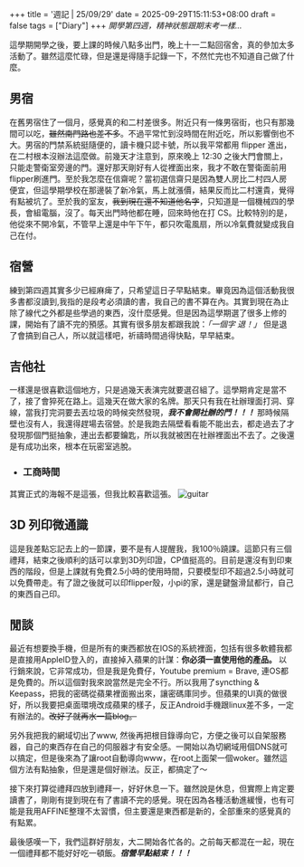 +++
title = '週記 | 25/09/29'
date = 2025-09-29T15:11:53+08:00
draft = false
tags = ["Diary"]
+++
*開學第四週，精神狀態跟期末考一樣...*
<!--more-->

這學期開學之後，要上課的時候八點多出門，晚上十一二點回宿舍，真的參加太多活動了。雖然這麼忙碌，但是還是得隨手記錄一下，不然忙完也不知道自己做了什麼。

## 男宿  
在舊男宿住了一個月，感覺真的和二村差很多。附近只有一條男宿街，也只有那幾間可以吃，~~雖然南門路也差不多~~。不過平常忙到沒時間在附近吃，所以影響倒也不大。男宿的門禁系統挺隨便的，讀卡機只認卡號，所以我平常都用 flipper 進出，在二村根本沒辦法這麼做。前幾天才注意到，原來晚上 12:30 之後大門會關上，只能走警衛室旁邊的門。還好那天剛好有人從裡面出來，我才不敢在警衛面前用 flipper刷進門。至於我怎麼在信齋呢？當初選信齋只是因為雙人房比二村四人房便宜，但這學期學校在那邊裝了新冷氣，馬上就漲價，結果反而比二村還貴，覺得有點被坑了。至於我的室友，~~我到現在還不知道他名字~~，只知道是一個機械四的學長，會組電腦，沒了。每天出門時他都在睡，回來時他在打 CS。比較特別的是，他從來不開冷氣，不管早上還是中午下午，都只吹電風扇，所以冷氣費就變成我自己在付。  

## 宿營  
練到第四週其實多少已經麻痺了，只希望這日子早點結束。畢竟因為這個活動我很多書都沒讀到,我指的是段考必須讀的書，我自己的書不算在內。其實到現在為止除了線代之外都是些學過的東西，沒什麼感覺。但是因為這學期選了很多上修的課，開始有了讀不完的預感。其實有很多朋友都跟我說：*「一個字 退！」* 但是退了會搞到自己人，所以就這樣吧，祈禱時間過得快點，早早結束。  

## 吉他社
一樣還是很喜歡這個地方，只是過幾天表演完就要選召組了。這學期肯定是當不了，接了會猝死在路上。這幾天在做大家的名牌。那天只有我在社辦理面打洞、穿線，當我打完洞要去丟垃圾的時候突然發現，***我不會開社辦的門！！！*** 那時候隔壁也沒有人，我還得趕場去宿營。於是我跑去隔壁看看能不能出去，都走過去了才發現那個門挺抽象，連出去都要鑰匙，所以我就被困在社辦裡面出不去了。之後還是有成功出來，根本在玩密室逃脫。

- ### **工商時間**  
其實正式的海報不是這張，但我比較喜歡這張。
![guitar](/images/diary-25-09-29/guitarpost.webp)  

## 3D 列印微通識
這是我差點忘記去上的一節課，要不是有人提醒我，我100％蹺課。這節只有三個禮拜，結束之後順利的話可以拿到3D列印證，CP值挺高的。目前是還沒有到印東西的階段，但是上課就有免費2.5小時的使用時間，只要模型印不超過2.5小時就可以免費帶走。有了證之後就可以印flipper殼，小pi的家，還是鍵盤滑鼠都行，自己的東西自己印。

## 閒談
最近有想要換手機，但是所有的東西都放在IOS的系統裡面，包括有很多軟體我都是直接用AppleID登入的，直接掉入蘋果的計謀：**你必須一直使用他的產品。** 以行銷來說，它非常成功，但是我是免費仔，Youtube premium = Brave, 連OS都是免費的。所以這個對我來說當然是完全不行。所以我用了syncthing & Keepass，把我的密碼從蘋果裡面搬出來，讓密碼庫同步。但蘋果的UI真的做很好，所以我要把桌面環境改成蘋果的樣子，反正Android手機跟linux差不多，一定有辦法的。~~改好了就再水一篇blog。~~

另外我把我的網域切出了www, 然後再把根目錄導向它，方便之後可以自架服務器，自己的東西存在自己的伺服器才有安全感。一開始以為切網域用個DNS就可以搞定，但是後來為了讓root自動導向www，在root上面架一個woker。雖然這個方法有點抽象，但是還是個好辦法。反正，都搞定了～

接下來打算從禮拜四放到禮拜一，好好休息一下。雖然說是休息，但實際上肯定要讀書了，剛剛有提到現在有了書讀不完的感覺。現在因為各種活動進緩慢，也有可能是我用AFFINE整理不太習慣，但主要還是東西都是新的，全部重來的感覺真的有點累。

最後感嘆一下，我們這群好朋友，大二開始各忙各的。之前每天都混在一起，現在一個禮拜都不能好好吃一頓飯。***宿營早點結束！！！***



